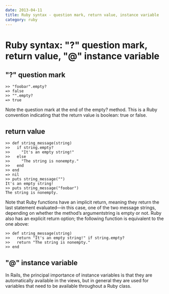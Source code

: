 ```yaml
---
date: 2013-04-11
title: Ruby syntax - question mark, return value, instance variable
category: ruby
---
```

# Ruby syntax: "?" question mark, return value, "@" instance variable

## "?" question mark

```
>> "foobar".empty?
=> false
>> "".empty?
=> true
```
Note the question mark at the end of the empty? method. This is a Ruby convention indicating that the return value is boolean: true or false. 

## return value

```
>> def string_message(string)
>>   if string.empty?
>>     "It's an empty string!"
>>   else
>>     "The string is nonempty."
>>   end
>> end
=> nil
>> puts string_message("")
It's an empty string!
>> puts string_message("foobar")
The string is nonempty.
```

Note that Ruby functions have an implicit return, meaning they return the last statement evaluated—in this case, one of the two message strings, depending on whether the method’s argumentstring is empty or not. Ruby also has an explicit return option; the following function is equivalent to the one above:
```
>> def string_message(string)
>>   return "It's an empty string!" if string.empty?
>>   return "The string is nonempty."
>> end
```

## "@" instance variable
In Rails, the principal importance of instance variables is that they are automatically available in the views, but in general they are used for variables that need to be available throughout a Ruby class. 
